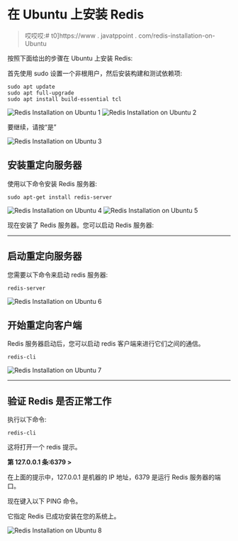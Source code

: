 # 在 Ubuntu 上安装 Redis

> 哎哎哎:# t0]https://www . javatppoint . com/redis-installation-on-Ubuntu

按照下面给出的步骤在 Ubuntu 上安装 Redis:

首先使用 sudo 设置一个非根用户，然后安装构建和测试依赖项:

```
sudo apt update
sudo apt full-upgrade
sudo apt install build-essential tcl

```

![Redis Installation on Ubuntu 1](../Images/caba09a6ee9645fc4f07c2b931ee1e18.png) ![Redis Installation on Ubuntu 2](../Images/0169ffce3334c06061e86f10cffd1f61.png)

要继续，请按“是”

![Redis Installation on Ubuntu 3](../Images/ca3e317a18e70af3d4980e2a640f24da.png)

## 安装重定向服务器

使用以下命令安装 Redis 服务器:

```
sudo apt-get install redis-server

```

![Redis Installation on Ubuntu 4](../Images/2962fd7d4e234c9b593a40c3ea02ed10.png) ![Redis Installation on Ubuntu 5](../Images/2e5f0cdf15c1ae7f46e7a7cb57b38517.png)

现在安装了 Redis 服务器。您可以启动 Redis 服务器:

* * *

## 启动重定向服务器

您需要以下命令来启动 redis 服务器:

```
redis-server

```

![Redis Installation on Ubuntu 6](../Images/7f4e9917ab2fb4a8f218a37c6f0ac0a2.png)

## 开始重定向客户端

Redis 服务器启动后，您可以启动 redis 客户端来进行它们之间的通信。

```
redis-cli

```

![Redis Installation on Ubuntu 7](../Images/59cbc21f7d6ad94a1d5ced78600f3605.png)

* * *

## 验证 Redis 是否正常工作

执行以下命令:

```
redis-cli

```

这将打开一个 redis 提示。

**第 127.0.0.1 条:6379 >**

在上面的提示中，127.0.0.1 是机器的 IP 地址，6379 是运行 Redis 服务器的端口。

现在键入以下 PING 命令。

它指定 Redis 已成功安装在您的系统上。

![Redis Installation on Ubuntu 8](../Images/86ac3a30aaa592854f362fab87fb19b9.png)